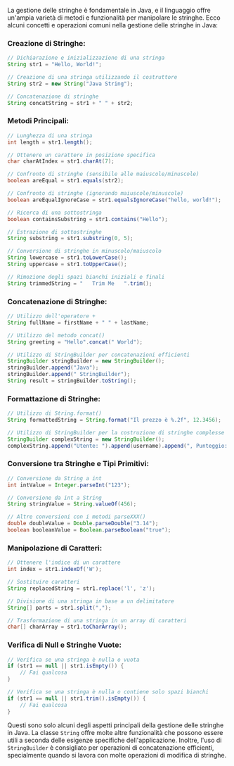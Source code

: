 La gestione delle stringhe è fondamentale in Java, e il linguaggio offre un'ampia varietà di metodi e funzionalità per manipolare le stringhe. Ecco alcuni concetti e operazioni comuni nella gestione delle stringhe in Java:

### Creazione di Stringhe:

```java
// Dichiarazione e inizializzazione di una stringa
String str1 = "Hello, World!";

// Creazione di una stringa utilizzando il costruttore
String str2 = new String("Java String");

// Concatenazione di stringhe
String concatString = str1 + " " + str2;
```

### Metodi Principali:

```java
// Lunghezza di una stringa
int length = str1.length();

// Ottenere un carattere in posizione specifica
char charAtIndex = str1.charAt(7);

// Confronto di stringhe (sensibile alle maiuscole/minuscole)
boolean areEqual = str1.equals(str2);

// Confronto di stringhe (ignorando maiuscole/minuscole)
boolean areEqualIgnoreCase = str1.equalsIgnoreCase("hello, world!");

// Ricerca di una sottostringa
boolean containsSubstring = str1.contains("Hello");

// Estrazione di sottostringhe
String substring = str1.substring(0, 5);

// Conversione di stringhe in minuscolo/maiuscolo
String lowercase = str1.toLowerCase();
String uppercase = str1.toUpperCase();

// Rimozione degli spazi bianchi iniziali e finali
String trimmedString = "   Trim Me   ".trim();
```

### Concatenazione di Stringhe:

```java
// Utilizzo dell'operatore +
String fullName = firstName + " " + lastName;

// Utilizzo del metodo concat()
String greeting = "Hello".concat(" World");

// Utilizzo di StringBuilder per concatenazioni efficienti
StringBuilder stringBuilder = new StringBuilder();
stringBuilder.append("Java");
stringBuilder.append(" StringBuilder");
String result = stringBuilder.toString();
```

### Formattazione di Stringhe:

```java
// Utilizzo di String.format()
String formattedString = String.format("Il prezzo è %.2f", 12.3456);

// Utilizzo di StringBuilder per la costruzione di stringhe complesse
StringBuilder complexString = new StringBuilder();
complexString.append("Utente: ").append(username).append(", Punteggio: ").append(score);
```

### Conversione tra Stringhe e Tipi Primitivi:

```java
// Conversione da String a int
int intValue = Integer.parseInt("123");

// Conversione da int a String
String stringValue = String.valueOf(456);

// Altre conversioni con i metodi parseXXX()
double doubleValue = Double.parseDouble("3.14");
boolean booleanValue = Boolean.parseBoolean("true");
```

### Manipolazione di Caratteri:

```java
// Ottenere l'indice di un carattere
int index = str1.indexOf('W');

// Sostituire caratteri
String replacedString = str1.replace('l', 'z');

// Divisione di una stringa in base a un delimitatore
String[] parts = str1.split(",");

// Trasformazione di una stringa in un array di caratteri
char[] charArray = str1.toCharArray();
```

### Verifica di Null e Stringhe Vuote:

```java
// Verifica se una stringa è nulla o vuota
if (str1 == null || str1.isEmpty()) {
    // Fai qualcosa
}

// Verifica se una stringa è nulla o contiene solo spazi bianchi
if (str1 == null || str1.trim().isEmpty()) {
    // Fai qualcosa
}
```

Questi sono solo alcuni degli aspetti principali della gestione delle stringhe in Java. La classe `String` offre molte altre funzionalità che possono essere utili a seconda delle esigenze specifiche dell'applicazione. Inoltre, l'uso di `StringBuilder` è consigliato per operazioni di concatenazione efficienti, specialmente quando si lavora con molte operazioni di modifica di stringhe.